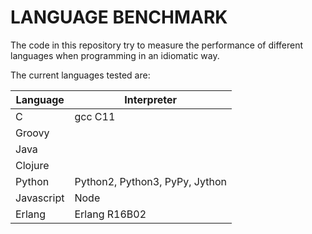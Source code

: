 # LANGUAGE BENCHMARK

The code in this repository try to measure the performance of different languages when programming
in an idiomatic way.

The current languages tested are:

| Language    | Interpreter                     |
|-------------|---------------------------------|
| C           | gcc C11                         |
| Groovy      |                                 |
| Java        |                                 |
| Clojure     |                                 |
| Python      | Python2, Python3, PyPy, Jython  |
| Javascript  | Node                            |
| Erlang      | Erlang R16B02                   |
